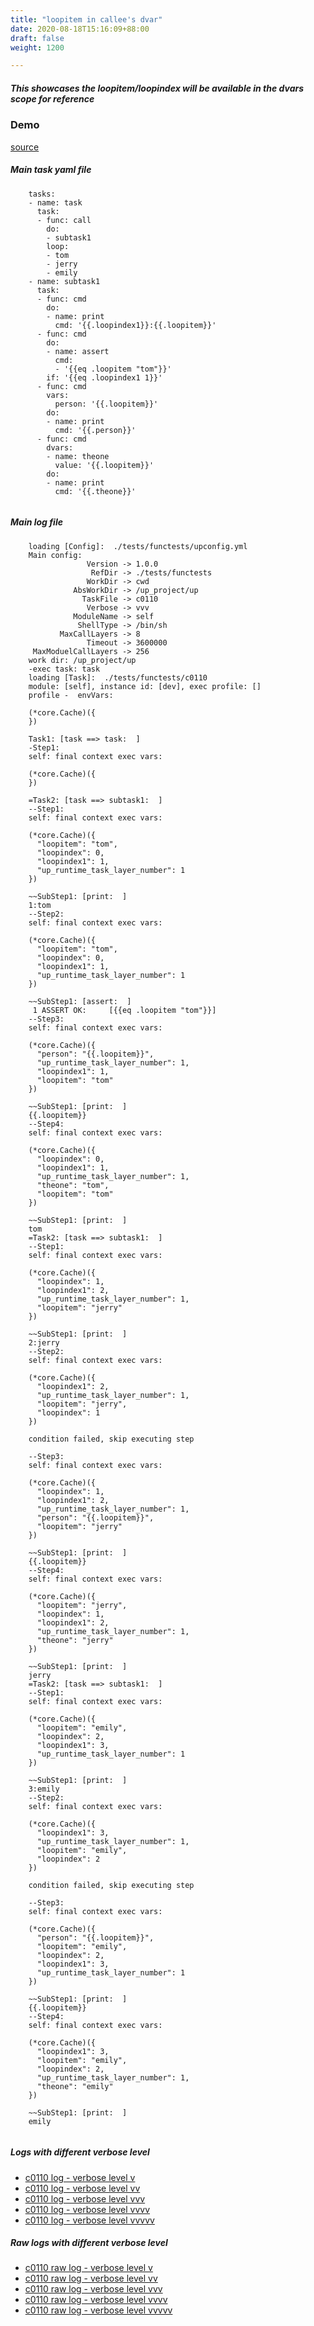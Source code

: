```yaml
---
title: "loopitem in callee's dvar"
date: 2020-08-18T15:16:09+88:00
draft: false
weight: 1200

---
```


##### This showcases the loopitem/loopindex will be available in the dvars scope for reference


### Demo








[source](https://github.com/upcmd/up/blob/master/tests/functests/c0110.yml)

##### Main task yaml file
```
    tasks:
    - name: task
      task:
      - func: call
        do:
        - subtask1
        loop:
        - tom
        - jerry
        - emily
    - name: subtask1
      task:
      - func: cmd
        do:
        - name: print
          cmd: '{{.loopindex1}}:{{.loopitem}}'
      - func: cmd
        do:
        - name: assert
          cmd:
          - '{{eq .loopitem "tom"}}'
        if: '{{eq .loopindex1 1}}'
      - func: cmd
        vars:
          person: '{{.loopitem}}'
        do:
        - name: print
          cmd: '{{.person}}'
      - func: cmd
        dvars:
        - name: theone
          value: '{{.loopitem}}'
        do:
        - name: print
          cmd: '{{.theone}}'
    
```
##### Main log file
```
    loading [Config]:  ./tests/functests/upconfig.yml
    Main config:
                 Version -> 1.0.0
                  RefDir -> ./tests/functests
                 WorkDir -> cwd
              AbsWorkDir -> /up_project/up
                TaskFile -> c0110
                 Verbose -> vvv
              ModuleName -> self
               ShellType -> /bin/sh
           MaxCallLayers -> 8
                 Timeout -> 3600000
     MaxModuelCallLayers -> 256
    work dir: /up_project/up
    -exec task: task
    loading [Task]:  ./tests/functests/c0110
    module: [self], instance id: [dev], exec profile: []
    profile -  envVars:
    
    (*core.Cache)({
    })
    
    Task1: [task ==> task:  ]
    -Step1:
    self: final context exec vars:
    
    (*core.Cache)({
    })
    
    =Task2: [task ==> subtask1:  ]
    --Step1:
    self: final context exec vars:
    
    (*core.Cache)({
      "loopitem": "tom",
      "loopindex": 0,
      "loopindex1": 1,
      "up_runtime_task_layer_number": 1
    })
    
    ~~SubStep1: [print:  ]
    1:tom
    --Step2:
    self: final context exec vars:
    
    (*core.Cache)({
      "loopitem": "tom",
      "loopindex": 0,
      "loopindex1": 1,
      "up_runtime_task_layer_number": 1
    })
    
    ~~SubStep1: [assert:  ]
     1 ASSERT OK:     [{{eq .loopitem "tom"}}]
    --Step3:
    self: final context exec vars:
    
    (*core.Cache)({
      "person": "{{.loopitem}}",
      "up_runtime_task_layer_number": 1,
      "loopindex1": 1,
      "loopitem": "tom"
    })
    
    ~~SubStep1: [print:  ]
    {{.loopitem}}
    --Step4:
    self: final context exec vars:
    
    (*core.Cache)({
      "loopindex": 0,
      "loopindex1": 1,
      "up_runtime_task_layer_number": 1,
      "theone": "tom",
      "loopitem": "tom"
    })
    
    ~~SubStep1: [print:  ]
    tom
    =Task2: [task ==> subtask1:  ]
    --Step1:
    self: final context exec vars:
    
    (*core.Cache)({
      "loopindex": 1,
      "loopindex1": 2,
      "up_runtime_task_layer_number": 1,
      "loopitem": "jerry"
    })
    
    ~~SubStep1: [print:  ]
    2:jerry
    --Step2:
    self: final context exec vars:
    
    (*core.Cache)({
      "loopindex1": 2,
      "up_runtime_task_layer_number": 1,
      "loopitem": "jerry",
      "loopindex": 1
    })
    
    condition failed, skip executing step 
    
    --Step3:
    self: final context exec vars:
    
    (*core.Cache)({
      "loopindex": 1,
      "loopindex1": 2,
      "up_runtime_task_layer_number": 1,
      "person": "{{.loopitem}}",
      "loopitem": "jerry"
    })
    
    ~~SubStep1: [print:  ]
    {{.loopitem}}
    --Step4:
    self: final context exec vars:
    
    (*core.Cache)({
      "loopitem": "jerry",
      "loopindex": 1,
      "loopindex1": 2,
      "up_runtime_task_layer_number": 1,
      "theone": "jerry"
    })
    
    ~~SubStep1: [print:  ]
    jerry
    =Task2: [task ==> subtask1:  ]
    --Step1:
    self: final context exec vars:
    
    (*core.Cache)({
      "loopitem": "emily",
      "loopindex": 2,
      "loopindex1": 3,
      "up_runtime_task_layer_number": 1
    })
    
    ~~SubStep1: [print:  ]
    3:emily
    --Step2:
    self: final context exec vars:
    
    (*core.Cache)({
      "loopindex1": 3,
      "up_runtime_task_layer_number": 1,
      "loopitem": "emily",
      "loopindex": 2
    })
    
    condition failed, skip executing step 
    
    --Step3:
    self: final context exec vars:
    
    (*core.Cache)({
      "person": "{{.loopitem}}",
      "loopitem": "emily",
      "loopindex": 2,
      "loopindex1": 3,
      "up_runtime_task_layer_number": 1
    })
    
    ~~SubStep1: [print:  ]
    {{.loopitem}}
    --Step4:
    self: final context exec vars:
    
    (*core.Cache)({
      "loopindex1": 3,
      "loopitem": "emily",
      "loopindex": 2,
      "up_runtime_task_layer_number": 1,
      "theone": "emily"
    })
    
    ~~SubStep1: [print:  ]
    emily
    
```


##### Logs with different verbose level
* [c0110 log - verbose level v](../../logs/c0110_v)
* [c0110 log - verbose level vv](../../logs/c0110_vv)
* [c0110 log - verbose level vvv](../../logs/c0110_vvvv)
* [c0110 log - verbose level vvvv](../../logs/c0110_vvvv)
* [c0110 log - verbose level vvvvv](../../logs/c0110_vvvvv)

##### Raw logs with different verbose level
* [c0110 raw log - verbose level v](../../reflogs/c0110_v.log)
* [c0110 raw log - verbose level vv](../../reflogs/c0110_vv.log)
* [c0110 raw log - verbose level vvv](../../reflogs/c0110_vvv.log)
* [c0110 raw log - verbose level vvvv](../../reflogs/c0110_vvvv.log)
* [c0110 raw log - verbose level vvvvv](../../reflogs/c0110_vvvvv.log)







